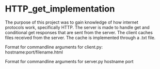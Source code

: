 # HTTP_get_implementation

The purpose of this project was to gain knowledge of how internet protocols work, specifically HTTP. The server is made to handle get and conditional get responses that are sent from the server. The client caches files received from the server. The cache is implemented through a .txt file.


Format for commandline arguments for client.py: 
hostname:port/filename.html

Format for commandline arguments for server.py
hostname port

